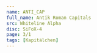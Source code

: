 ```yaml
---
name: ANTI_CAP
full_name: Antik Roman Capitals
src: Whiteline Alpha
disc: SiFoX-4
page: 3/1
tags: [Kapitälchen]
---
```


